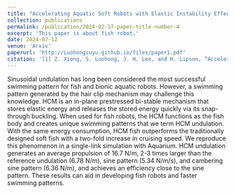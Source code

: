 ```yaml
---
title: "Accelerating Aquatic Soft Robots with Elastic Instability Effects (preprint)"
collection: publications
permalink: /publication/2024-02-17-paper-title-number-4
excerpt: 'This paper is about fish robot.'
date: 2024-07-12
venue: 'Arxiv'
paperurl: 'http://Luohongsuyu.github.io/files/paper1.pdf'
citation: '[1] Z. Xiong, S. Luohong, J. H. Lee, and H. Lipson, “Accelerating Aquatic Soft Robots with Elastic Instability Effects,” Jul. 15, 2024, arXiv: arXiv:2310.14119. doi: 10.48550/arXiv.2310.14119.'
---
```


Sinusoidal undulation has long been considered the most successful swimming pattern for fish and bionic aquatic robots. However, a swimming pattern generated by the hair clip mechanism may challenge this knowledge. HCM is an in-plane prestressed bi-stable mechanism that stores elastic energy and releases the stored energy quickly via its snap-through buckling. When used for fish robots, the HCM functions as the fish body and creates unique swimming patterns that we term HCM undulation. With the same energy consumption, HCM fish outperforms the traditionally designed soft fish with a two-fold increase in cruising speed. We reproduce this phenomenon in a single-link simulation with Aquarium. HCM undulation generates an average propulsion of 16.7 N/m, 2-3 times larger than the reference undulation (6.78 N/m), sine pattern (5.34 N/m/s), and cambering sine pattern (6.36 N/m), and achieves an efficiency close to the sine pattern. These results can aid in developing fish robots and faster swimming patterns.

